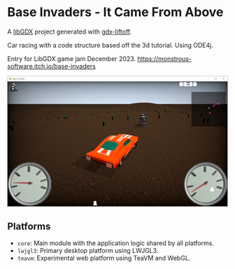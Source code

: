 # Base Invaders - It Came From Above


A [libGDX](https://libgdx.com/) project generated with [gdx-liftoff](https://github.com/tommyettinger/gdx-liftoff).

Car racing with a code structure based off the 3d tutorial. Using ODE4j.

Entry for LibGDX game jam December 2023.
https://monstrous-software.itch.io/base-invaders

![screenshot2.png](screenshot2.png)

## Platforms

- `core`: Main module with the application logic shared by all platforms.
- `lwjgl3`: Primary desktop platform using LWJGL3.
- `teavm`: Experimental web platform using TeaVM and WebGL.
